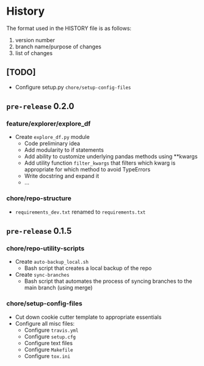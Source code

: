# History
The format used in the HISTORY file is as follows:
1. version number
2. branch name/purpose of changes
3. list of changes

## [TODO]
- Configure setup.py `chore/setup-config-files`

## `pre-release` 0.2.0
### feature/explorer/explore_df
- Create `explore_df.py` module
  - Code preliminary idea
  - Add modularity to if statements
  - Add ability to customize underlying pandas methods using **kwargs
  - Add utility function `filter_kwargs` that filters which kwarg is appropriate for which method to avoid TypeErrors
  - Write docstring and expand it
  - ...

### chore/repo-structure
- `requirements_dev.txt` renamed to `requirements.txt`

## `pre-release` 0.1.5
### chore/repo-utility-scripts
- Create `auto-backup_local.sh`
  - Bash script that creates a local backup of the repo
- Create `sync-branches`
  - Bash script that automates the process of syncing branches to the main branch (using merge)

### chore/setup-config-files
- Cut down cookie cutter template to appropriate essentials
- Configure all misc files:
  - Configure `travis.yml`
  - Configure `setup.cfg`
  - Configure text files
  - Configure `Makefile`
  - Configure `tox.ini`
